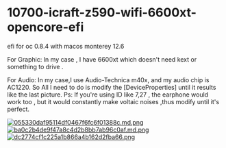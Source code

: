 # 10700-icraft-z590-wifi-6600xt-opencore-efi
efi for oc 0.8.4 with macos monterey 12.6

For Graphic:
In my case , I have 6600xt which doesn't need kext or something to drive .

For Audio:
In my case,I use Audio-Technica m40x, and my audio chip is AC1220. So All I need to do is modify the [DeviceProperties] until it results like the last picture. Ps: If you're using ID like 7,27 , the earphone would work too , but it would constantly make voltaic noises ,thus modify until it's perfect.

[![055330daf95114df0467f6fc6f01388c.md.png](https://img.gejiba.com/images/055330daf95114df0467f6fc6f01388c.md.png)](https://img.gejiba.com/image/EFkN1q)
[![ba0c2b4de9f47a8c4d2b8bb7ab96c0af.md.png](https://img.gejiba.com/images/ba0c2b4de9f47a8c4d2b8bb7ab96c0af.md.png)](https://img.gejiba.com/image/EFkokT)
[![dc2774cf1c225a1b866a4b162d2fba66.png](https://img.gejiba.com/images/dc2774cf1c225a1b866a4b162d2fba66.png)](https://img.gejiba.com/image/EFkWQS)

